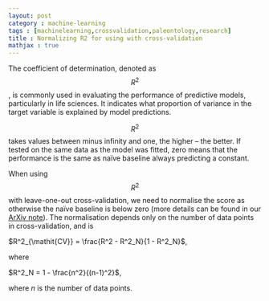```yaml
---
layout: post
category : machine-learning
tags : [machinelearning,crossvalidation,paleontology,research]
title : Normalizing R2 for using with cross-validation
mathjax : true
---
```


The coefficient of determination, denoted as $$R^2$$, is commonly used in evaluating the performance of predictive models, particularly in life sciences. It indicates what proportion of variance in the target variable is explained by model predictions. 

$$R^2$$ takes values between minus infinity and one, the higher – the better. 
If tested on the same data as the model was fitted, zero means that the performance is the same as naïve baseline always predicting a constant.

When using $$R^2$$ with leave-one-out cross-validation, we need to normalise the score as otherwise the naïve baseline is below zero (more details can be found in our [ArXiv note](http://arxiv.org/abs/1605.01703)). 
The normalisation depends only on the number of data points in cross-validation, and is 

$R^2_{\mathit{CV}} = \frac{R^2 - R^2_N}{1 - R^2_N}$,

where 

$R^2_N = 1 - \frac{n^2}{(n-1)^2}$,

where $n$ is the number of data points.
